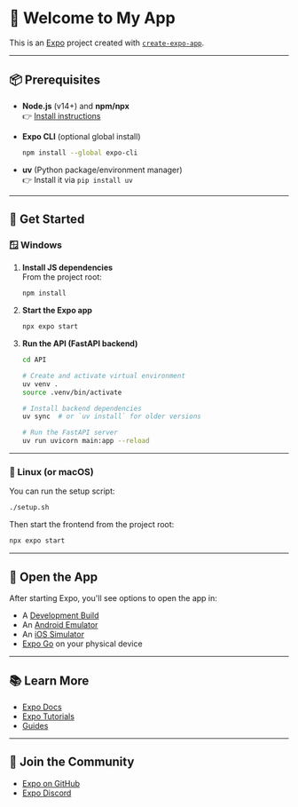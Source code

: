 # 👋 Welcome to My App

This is an [Expo](https://expo.dev) project created with [`create-expo-app`](https://www.npmjs.com/package/create-expo-app).

---

## 📦 Prerequisites

- **Node.js** (v14+) and **npm/npx**  
  👉 [Install instructions](https://kinsta.com/blog/how-to-install-node-js/)

- **Expo CLI** (optional global install)
  ```bash
  npm install --global expo-cli
  ```

- **uv** (Python package/environment manager)  
  👉 Install it via `pip install uv`

---

## 🚀 Get Started

### 🪟 Windows

1. **Install JS dependencies**  
   From the project root:

   ```bash
   npm install
   ```

2. **Start the Expo app**

   ```bash
   npx expo start
   ```

3. **Run the API (FastAPI backend)**

   ```bash
   cd API

   # Create and activate virtual environment
   uv venv .
   source .venv/bin/activate

   # Install backend dependencies
   uv sync  # or `uv install` for older versions

   # Run the FastAPI server
   uv run uvicorn main:app --reload
   ```

---

### 🐧 Linux (or macOS)

You can run the setup script:

```bash
./setup.sh
```

Then start the frontend from the project root:

```bash
npx expo start
```

---

## 📱 Open the App

After starting Expo, you'll see options to open the app in:

- A [Development Build](https://docs.expo.dev/develop/development-builds/introduction/)
- An [Android Emulator](https://docs.expo.dev/workflow/android-studio-emulator/)
- An [iOS Simulator](https://docs.expo.dev/workflow/ios-simulator/)
- [Expo Go](https://expo.dev/go) on your physical device

---

## 📚 Learn More

- [Expo Docs](https://docs.expo.dev/)
- [Expo Tutorials](https://docs.expo.dev/tutorial/introduction/)
- [Guides](https://docs.expo.dev/guides/)

---

## 💬 Join the Community

- [Expo on GitHub](https://github.com/expo/expo)
- [Expo Discord](https://chat.expo.dev)